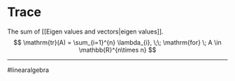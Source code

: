 # Trace
The sum of [[Eigen values and vectors|eigen values]].
$$
\mathrm{tr}(A) = \sum_{i=1}^{n} \lambda_{i}, \;\; \mathrm{for} \; A \in \mathbb{R}^{n\times n}
$$

---
#linearalgebra 